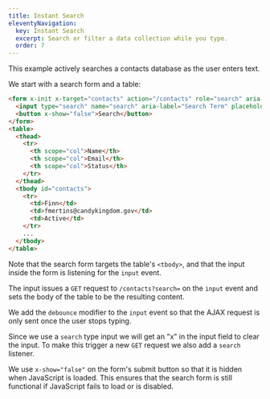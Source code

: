 ```yaml
---
title: Instant Search
eleventyNavigation:
  key: Instant Search
  excerpt: Search or filter a data collection while you type.
  order: 7
---
```


This example actively searches a contacts database as the user enters text.

We start with a search form and a table:

```html
<form x-init x-target="contacts" action="/contacts" role="search" aria-label="Contacts" autocomplete="off">
  <input type="search" name="search" aria-label="Search Term" placeholder="Type to filter contacts..." @input.debounce="$el.form.requestSubmit()" @search="$el.form.requestSubmit()">
  <button x-show="false">Search</button>
</form>
<table>
  <thead>
    <tr>
      <th scope="col">Name</th>
      <th scope="col">Email</th>
      <th scope="col">Status</th>
    </tr>
  </thead>
  <tbody id="contacts">
    <tr>
      <td>Finn</td>
      <td>fmertins@candykingdom.gov</td>
      <td>Active</td>
    </tr>
    ...
  </tbody>
</table>
```

Note that the search form targets the table's `<tbody>`, and that the input inside the form is listening for the `input` event.

The input issues a `GET` request to `/contacts?search=` on the `input` event and sets the body of the table to be the resulting content.

We add the `debounce` modifier to the `input` event so that the AJAX request is only sent once the user stops typing.

Since we use a `search` type input we will get an "x" in the input field to clear the input. To make this trigger a new `GET` request we also add a `search` listener.

We use `x-show="false"` on the form's submit button so that it is hidden when JavaScript is loaded. This ensures that the search form is still functional if JavaScript fails to load or is disabled.

<script type="module">
  let database = function () {
    let data = [
      { id: 1, name: "Finn", email: "fmertins@candykingdom.gov", status: "Active" },
      { id: 2, name: "Jake", email: "jake@candykingdom.gov", status: "Active" },
      { id: 3, name: "BMO", email: "bmo@mo.co", status: "Active" },
      { id: 4, name: "Marceline", email: "marceline@vampirequeen.me", status: "Inactive" }
    ];
    return {
      search: (term) => {
        term = term.toLowerCase()
        return data.filter(contact => {
          return contact.name.toLowerCase().includes(term) ||
            contact.email.toLowerCase().includes(term) ||
            contact.status.toLowerCase().includes(term)
        })
      },
      all: () => data,
    }
  }()

    window.route('GET', '/contacts', (input) => {
      let contacts = input.search ? database.search(input.search) : database.all()

      return view(contacts)
    })

    window.example('/contacts')

  function view(contacts) {
    let rows = contacts.map(contact => `<tr>
  <td>${contact.name}</td>
  <td>${contact.email}</td>
  <td>${contact.status}</td>
</tr>`).join('\n')

    return `<form x-init x-target="contacts" action="/contacts" role="search" aria-label="Contacts" autocomplete="off">
  <input type="search" name="search" placeholder="Type to filter contacts..."
      @input.debounce="$el.form.requestSubmit()" @search="$el.form.requestSubmit()">
      <button x-show="false">Search</button>
</form>
<table id="contacts">
  <thead>
    <tr>
      <th scope="col">Name</th>
      <th scope="col">Email</th>
      <th scope="col">Status</th>
    </tr>
  </thead>
  <tbody>
    ${rows ? rows : '<tr><td colspan="3" style="text-align:center;"><em>No results</em></td></tr>'}
  </tbody>
</table>`
  }
</script>
